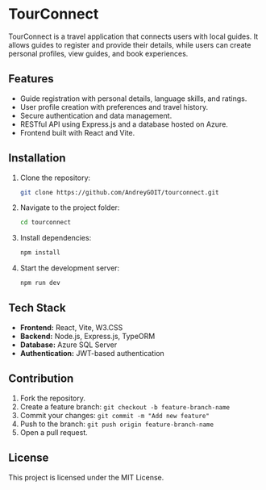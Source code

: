 # TourConnect

TourConnect is a travel application that connects users with local guides. It allows guides to register and provide their details, while users can create personal profiles, view guides, and book experiences.

## Features

- Guide registration with personal details, language skills, and ratings.
- User profile creation with preferences and travel history.
- Secure authentication and data management.
- RESTful API using Express.js and a database hosted on Azure.
- Frontend built with React and Vite.

## Installation

1. Clone the repository:
   ```sh
   git clone https://github.com/AndreyGOIT/tourconnect.git
   ```
2. Navigate to the project folder:
   ```sh
   cd tourconnect
   ```
3. Install dependencies:
   ```sh
   npm install
   ```
4. Start the development server:
   ```sh
   npm run dev
   ```

## Tech Stack

- **Frontend:** React, Vite, W3.CSS
- **Backend:** Node.js, Express.js, TypeORM
- **Database:** Azure SQL Server
- **Authentication:** JWT-based authentication

## Contribution

1. Fork the repository.
2. Create a feature branch: `git checkout -b feature-branch-name`
3. Commit your changes: `git commit -m "Add new feature"`
4. Push to the branch: `git push origin feature-branch-name`
5. Open a pull request.

## License

This project is licensed under the MIT License.
